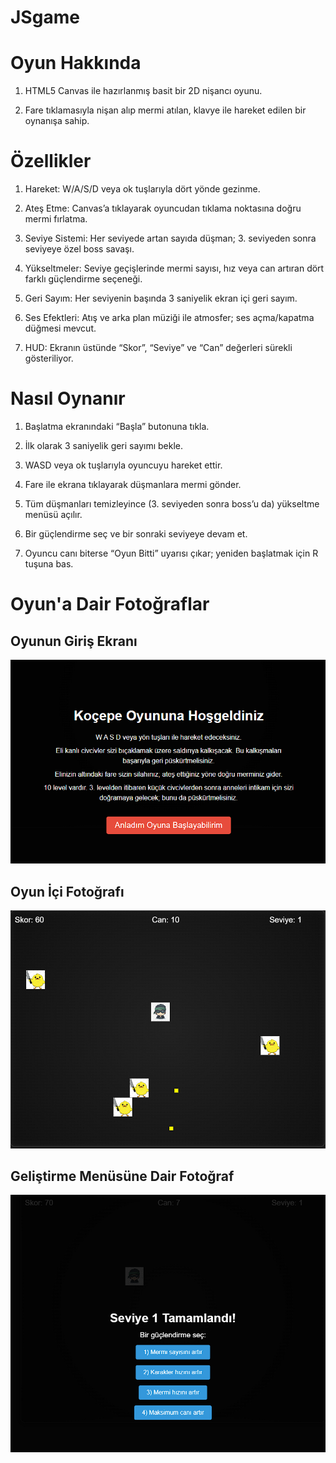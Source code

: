 # JSgame
# Oyun Hakkında

1) HTML5 Canvas ile hazırlanmış basit bir 2D nişancı oyunu.

2) Fare tıklamasıyla nişan alıp mermi atılan, klavye ile hareket edilen bir oynanışa sahip.

# Özellikler

1) Hareket: W/A/S/D veya ok tuşlarıyla dört yönde gezinme.

2) Ateş Etme: Canvas’a tıklayarak oyuncudan tıklama noktasına doğru mermi fırlatma.

3) Seviye Sistemi: Her seviyede artan sayıda düşman; 3. seviyeden sonra seviyeye özel boss savaşı.

4) Yükseltmeler: Seviye geçişlerinde mermi sayısı, hız veya can artıran dört farklı güçlendirme seçeneği.

5) Geri Sayım: Her seviyenin başında 3 saniyelik ekran içi geri sayım.

6) Ses Efektleri: Atış ve arka plan müziği ile atmosfer; ses açma/kapatma düğmesi mevcut.

7) HUD: Ekranın üstünde “Skor”, “Seviye” ve “Can” değerleri sürekli gösteriliyor.

# Nasıl Oynanır

1) Başlatma ekranındaki “Başla” butonuna tıkla.

2) İlk olarak 3 saniyelik geri sayımı bekle.

3) WASD veya ok tuşlarıyla oyuncuyu hareket ettir.

4) Fare ile ekrana tıklayarak düşmanlara mermi gönder.

5) Tüm düşmanları temizleyince (3. seviyeden sonra boss’u da) yükseltme menüsü açılır.

6) Bir güçlendirme seç ve bir sonraki seviyeye devam et.

7) Oyuncu canı biterse “Oyun Bitti” uyarısı çıkar; yeniden başlatmak için R tuşuna bas.



<h1>Oyun'a Dair Fotoğraflar </h1> 

<h2>Oyunun Giriş Ekranı</h2>
<img src="src/ekranresmi1.png">


<h2>Oyun İçi Fotoğrafı</h2>
<img src="src/ekranresmi2.png">

<h2>Geliştirme Menüsüne Dair Fotoğraf</h2>
<img src="src/ekranresmi3.png">





